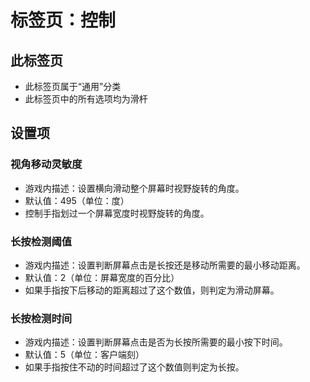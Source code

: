 # 标签页：控制

## 此标签页

- 此标签页属于“通用”分类
- 此标签页中的所有选项均为滑杆

## 设置项

### 视角移动灵敏度

- 游戏内描述：设置横向滑动整个屏幕时视野旋转的角度。
- 默认值：495（单位：度）
- 控制手指划过一个屏幕宽度时视野旋转的角度。

### 长按检测阈值

- 游戏内描述：设置判断屏幕点击是长按还是移动所需要的最小移动距离。
- 默认值：2（单位：屏幕宽度的百分比）
- 如果手指按下后移动的距离超过了这个数值，则判定为滑动屏幕。

### 长按检测时间

- 游戏内描述：设置判断屏幕点击是否为长按所需要的最小按下时间。
- 默认值：5（单位：客户端刻）
- 如果手指按住不动的时间超过了这个数值则判定为长按。
